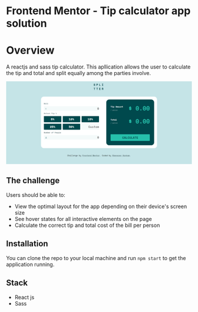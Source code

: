 # Frontend Mentor - Tip calculator app solution

# Overview

A reactjs and sass tip calculator. This apllication allows the user to calculate the tip and total and split equally among the parties involve.

![screenshot](./src/images/screenshot.png)

## The challenge

Users should be able to:

-   View the optimal layout for the app depending on their device's screen size
-   See hover states for all interactive elements on the page
-   Calculate the correct tip and total cost of the bill per person

## Installation

You can clone the repo to your local machine and run `npm start` to get the application running.

## Stack

-   React js
-   Sass
